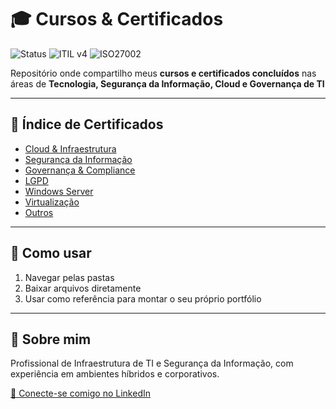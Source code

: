 # 🎓 Cursos & Certificados

![Status](https://img.shields.io/badge/Status-Ativo-brightgreen)
![ITIL v4](https://img.shields.io/badge/Certificado-ITIL%20v4-blue)
![ISO27002](https://img.shields.io/badge/Certificado-ISO%2FIEC%2027002-orange)


Repositório onde compartilho meus **cursos e certificados concluídos** nas áreas de **Tecnologia, Segurança da Informação, Cloud e Governança de TI**


---

## 📜 Índice de Certificados
- [Cloud & Infraestrutura](./Cloud-Infrastrutura)
- [Segurança da Informação](./Seguranca)
- [Governança & Compliance](./Governanca)
- [LGPD](./LGPD)
- [Windows Server](./Windows_Server)
- [Virtualização](./Virtualização)
- [Outros](./Outros)

---

## 🚀 Como usar
1. Navegar pelas pastas  
2. Baixar arquivos diretamente  
3. Usar como referência para montar o seu próprio portfólio

---

## 📌 Sobre mim
Profissional de Infraestrutura de TI e Segurança da Informação, com experiência em ambientes híbridos e corporativos.

[🔗 Conecte-se comigo no LinkedIn](https://www.linkedin.com/in/dgleison/)
